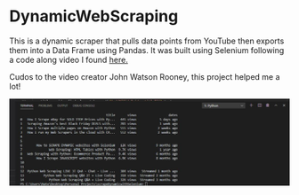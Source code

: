 # DynamicWebScraping

<p>This is a dynamic scraper that pulls data points from YouTube then exports them into a Data Frame using Pandas.  It was built using Selenium following a code along video I found <a href="https://www.youtube.com/watch?v=lTypMlVBFM4">here.</a></p>
<p> Cudos to the video creator John Watson Rooney, this project helped me a lot! </p>

![](project.JPG)
